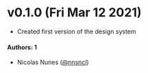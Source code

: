# v0.1.0 (Fri Mar 12 2021)
- Created first version of the design system
#### Authors: 1
- Nicolas Nunes ([@nnsncl](https://github.com/nnsncl))